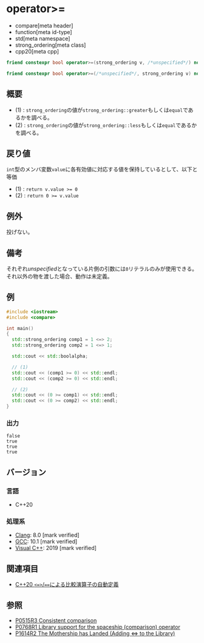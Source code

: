 # operator>=

* compare[meta header]
* function[meta id-type]
* std[meta namespace]
* strong_ordering[meta class]
* cpp20[meta cpp]

```cpp
friend constexpr bool operator>=(strong_ordering v, /*unspecified*/) noexcept;   // (1)

friend constexpr bool operator>=(/*unspecified*/, strong_ordering v) noexcept;   // (2)
```

## 概要

- (1) : `strong_ordering`の値が`strong_ordering::greater`もしくは`equal`であるかを調べる。
- (2) : `strong_ordering`の値が`strong_ordering::less`もしくは`equal`であるかを調べる。

## 戻り値

`int`型のメンバ変数`value`に各有効値に対応する値を保持しているとして、以下と等価

- (1) : `return v.value >= 0` 
- (2) : `return 0 >= v.value`

## 例外
投げない。

## 備考

それぞれ*unspecified*となっている片側の引数には`0`リテラルのみが使用できる。それ以外の物を渡した場合、動作は未定義。

## 例
```cpp example
#include <iostream>
#include <compare>

int main()
{
  std::strong_ordering comp1 = 1 <=> 2;
  std::strong_ordering comp2 = 1 <=> 1;

  std::cout << std::boolalpha;

  // (1) 
  std::cout << (comp1 >= 0) << std::endl;
  std::cout << (comp2 >= 0) << std::endl;

  // (2)
  std::cout << (0 >= comp1) << std::endl;
  std::cout << (0 >= comp2) << std::endl;
}
```

### 出力
```
false
true
true
true
```

## バージョン
### 言語
- C++20

### 処理系
- [Clang](/implementation.md#clang): 8.0 [mark verified]
- [GCC](/implementation.md#gcc): 10.1 [mark verified]
- [Visual C++](/implementation.md#visual_cpp): 2019 [mark verified]

## 関連項目

- [C++20 `<=>`/`==`による比較演算子の自動定義](/lang/cpp20/consistent_comparison.md)


## 参照

- [P0515R3 Consistent comparison](http://wg21.link/p0515)
- [P0768R1 Library support for the spaceship (comparison) operator](http://wg21.link/p0768)
- [P1614R2 The Mothership has Landed (Adding <=> to the Library)](http://wg21.link/p1614)
